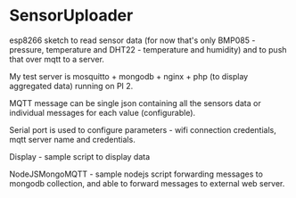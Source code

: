# SensorUploader

esp8266 sketch to read sensor data (for now that's only BMP085 - pressure, temperature and DHT22 - temperature and humidity) and to push that over mqtt to a server.

My test server is mosquitto + mongodb + nginx + php (to display aggregated data) running on PI 2.

MQTT message can be single json containing all the sensors data or individual messages for each value  (configurable).

Serial port is used to configure parameters - wifi connection credentials, mqtt server name and credentials.

Display - sample script to display data

NodeJSMongoMQTT - sample nodejs script forwarding messages to mongodb collection, and able to forward messages to external web server.
